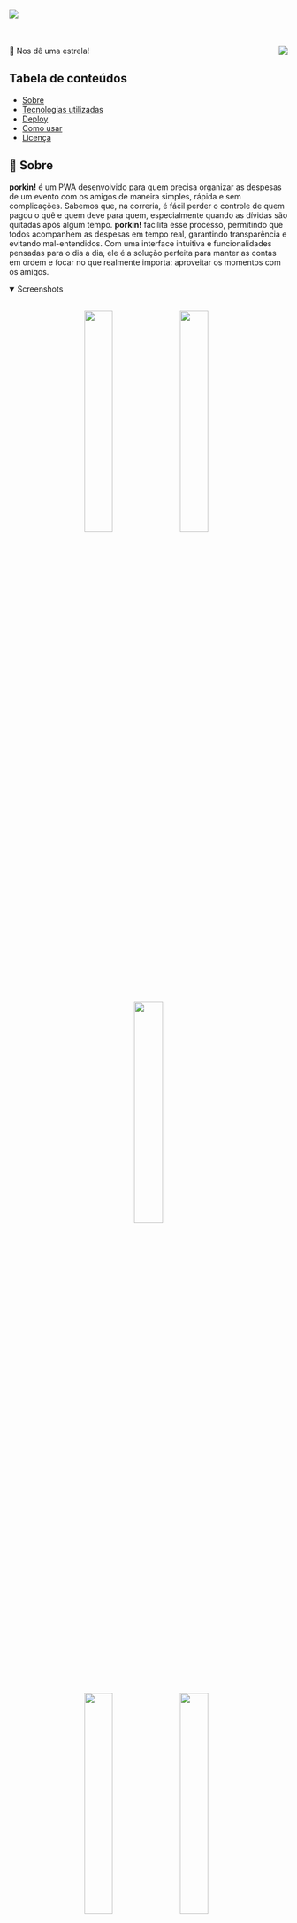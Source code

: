 # <img src="misc/banner.png">


<br>

🌟 Nos dê uma estrela!
<img align="right" src="https://img.shields.io/badge/status%20do%20projeto:-em%20desenvolvimento-purple">


## Tabela de conteúdos

- [Sobre](#-sobre)
- [Tecnologias utilizadas](#-tecnologias-utilizadas)
- [Deploy](#-deploy)
- [Como usar](#-como-usar)
- [Licença](#-licença)

## 🐷 Sobre

**porkin!** é um PWA desenvolvido para quem precisa organizar as despesas de um evento com os amigos de maneira simples, rápida e sem complicações. Sabemos que, na correria, é fácil perder o controle de quem pagou o quê e quem deve para quem, especialmente quando as dívidas são quitadas após algum tempo. **porkin!** facilita esse processo, permitindo que todos acompanhem as despesas em tempo real, garantindo transparência e evitando mal-entendidos. Com uma interface intuitiva e funcionalidades pensadas para o dia a dia, ele é a solução perfeita para manter as contas em ordem e focar no que realmente importa: aproveitar os momentos com os amigos.

<details open>
<summary>
 Screenshots
</summary> <br />
    
<p align="center">
    <img width="32%" src="misc/1.png"/>
&nbsp;
    <img width="32%" src="misc/2.png"/>
&nbsp;
    <img width="32%" src="misc/9.png"/>
<br>
    <img width="32%" src="misc/6.png"/>
&nbsp;
    <img width="32%" src="misc/3.png"/>
&nbsp;
    <img width="32%" src="misc/4.png"/>
<br>
    <img width="32%" src="misc/5.png"/>
&nbsp;
    <img width="32%" src="misc/7.png"/>
&nbsp;
    <img width="32%" src="misc/8.png"/>

</details>

## 💻 Tecnologias utilizadas

- **JDK 21 (Amazon Corretto)**: Java é a linguagem de programação utilizada no back-end deste projeto.
- **Spring Boot**: Framework java.
  - **Spring Data JPA**: Para gerenciar a persistência de dados e as interações com o banco de dados.
- **PostgreSQL**: Banco de dados relacional utilizado para armazenamento de dados.
- **Maven**: Gerenciamento de dependências.
- **Javascript**: Javascript é a linguagem de programação utilizada no front-end deste projeto.
- **HTML**: Linguagem de marcação usada para estruturar o conteúdo das páginas web.
- **CSS**: Linguagem de estilo usada para definir a aparência visual das páginas web.
- **Webpack**: Ferramenta para empacotamento de módulos JavaScript, otimizando recursos para o frontend.  
- **GSAP**: Biblioteca JavaScript para animações. 

## 📦 Deploy

A aplicação foi implantada utilizando uma combinação de **Neon**, **Docker**, **Render** e **Vercel**.

> [!IMPORTANT]
> Devido às limitações dos planos gratuitos, a aplicação pode apresentar lentidão ao responder às solicitações dos usuários.


### [Neon](https://neon.tech/)

Neon é um banco de dados PostgreSQL serverless que oferece armazenamento escalável e execução sob demanda.
Utilizamos para subir o banco de dados.

### [Docker](https://www.docker.com/products/docker-desktop/) 

Docker é uma plataforma para criar, testar e implantar aplicações em containers, garantindo que o software funcione de maneira consistente em qualquer ambiente. Containers são usados para empacotar aplicações com todas as suas dependências.

### [Render](https://render.com) 

Render é uma plataforma de hospedagem em nuvem que facilita a implantação de aplicativos web, microsserviços e bancos de dados, oferecendo escalabilidade automática e monitoramento integrado. 
Utilizamos para subir o back.

### [Vercel](https://vercel.com)

Vercel é uma plataforma de hospedagem em nuvem frontend que facilita o desenvolvimento, pré-visualização e implantação de sites e aplicações web.
Utilizamos para subir o front.


## 📱 Como usar


### Criação da rede de contatos

- Permite a criação de uma rede de contatos.
- Caso o usuário deseje compartilhar um valor com outras pessoas, os contatos devem ser adicionados antes da inserção de uma nova despesa.

### Inserção e divisão

- Na página inicial, o valor a ser dividido pode ser definido e vinculado a uma ou mais pessoas da rede.
- O custo total é inicialmente dividido de forma igual entre todos os participantes.
- Os valores podem ser ajustados posteriormente, de acordo com as necessidades do grupo.
- O usuário criador tem a opção de adicionar seu Pix ou PayPal à despesa criada.

### Gestão de cobranças

- A cobrança permanece pendente, exibindo o valor que cada pessoa deve pagar e a data limite para pagamento.
- No dia do vencimento, uma notificação é enviada como lembrete para aqueles que ainda não quitaram suas partes.

### Pagamento

- Usuários podem marcar suas partes individuais como pagas a qualquer momento.
- Assim que todos efetuarem o pagamento, um check é adicionado ao registro, indicando que a despesa foi totalmente quitada.

### Histórico

- A aplicação conta com um histórico detalhado que exibe despesas pagas e pendentes, permitindo ao usuário navegar pelos meses para visualizar despesas anteriores. Além disso, oferece a opção de visualizar todos os registros em conjunto e consultar o total gasto por mês.

### Exclusão

- A exclusão permanente da despesa só pode ser realizada pela pessoa que a criou.

### Recuperação de senha

- O usuário pode redefinir sua senha a qualquer momento, através da tela de login. Um código de verificação será enviado por e-mail para confirmar a identidade do usuário. Após a confirmação do código, o usuário poderá criar uma nova senha.


## 📖 Licença

Este projeto está sob a licença GNU GENERAL PUBLIC LICENSE Version 3 (GPLv3) - veja o arquivo [LICENSE.md](https://github.com/LauriESB/porkin/blob/main/LICENSE) para mais detalhes.

[De volta ao topo do README](#top)

<br>

<div align="center">
 <img align="center" src="https://static.wikia.nocookie.net/terraria_gamepedia/images/9/95/Baby_Imp_%28flying%29.gif/revision/latest?cb=20211224155014&format=original" alt="baby imp">
</div>
